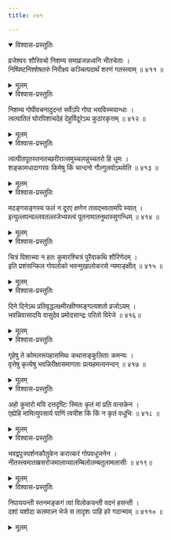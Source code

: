 ```yaml
---
title: ०४१

---
```

<div class="audioEmbed"  caption="सीतालक्ष्मी-वाचनम्" src="https://sanskritdocuments.org/sites/completenarayaneeyam/SoundFiles/041/041_01.mp3"></div>
<details open><summary>विश्वास-प्रस्तुतिः</summary>

व्रजेश्वरः शौरिवचो निशम्य समाव्रजन्नध्वनि भीतचेताः ।  
निष्पिष्टनिश्शेषतरुं निरीक्ष्य कञ्चित्पदार्थं शरणं गतस्त्वाम् ॥ ४११ ॥
</details>
<details><summary>मूलम्</summary>

व्रजेश्वरः शौरिवचो निशम्य समाव्रजन्नध्वनि भीतचेताः ।  
निष्पिष्टनिश्शेषतरुं निरीक्ष्य कञ्चित्पदार्थं शरणं गतस्त्वाम् ॥ ४११ ॥
</details>



<div class="audioEmbed"  caption="सीतालक्ष्मी-वाचनम्" src="https://sanskritdocuments.org/sites/completenarayaneeyam/SoundFiles/041/041_02.mp3"></div>
<details open><summary>विश्वास-प्रस्तुतिः</summary>

निशम्य गोपीवचनादुदन्तं सर्वेऽपि गोपा भयविस्मयान्धाः ।  
त्वत्पातितं घोरपिशाचदेहं देहुर्विदूरेऽथ कुठारकृत्तम् ॥ ४१२ ॥
</details>
<details><summary>मूलम्</summary>

निशम्य गोपीवचनादुदन्तं सर्वेऽपि गोपा भयविस्मयान्धाः ।  
त्वत्पातितं घोरपिशाचदेहं देहुर्विदूरेऽथ कुठारकृत्तम् ॥ ४१२ ॥
</details>



<div class="audioEmbed"  caption="सीतालक्ष्मी-वाचनम्" src="https://sanskritdocuments.org/sites/completenarayaneeyam/SoundFiles/041/041_03.mp3"></div>
<details open><summary>विश्वास-प्रस्तुतिः</summary>

त्वत्पीतपूतस्तनतच्छरीरात्समुच्चलन्नुच्चतरो हि धूमः ।  
शङ्कामधादागरवः किमेषु किं चान्दनो गौल्गुलवोऽथवेति ॥ ४१३ ॥
</details>
<details><summary>मूलम्</summary>

त्वत्पीतपूतस्तनतच्छरीरात्समुच्चलन्नुच्चतरो हि धूमः ।  
शङ्कामधादागरवः किमेषु किं चान्दनो गौल्गुलवोऽथवेति ॥ ४१३ ॥
</details>



<div class="audioEmbed"  caption="सीतालक्ष्मी-वाचनम्" src="https://sanskritdocuments.org/sites/completenarayaneeyam/SoundFiles/041/041_04.mp3"></div>
<details open><summary>विश्वास-प्रस्तुतिः</summary>

मदङ्गसङ्गस्य फलं न दूरए क्षणेन तावद्भवतामपि स्यात् ।  
इत्युल्लपन्वल्लवतल्लजेभ्यस्त्वं पूतनामातनुथास्सुगन्धिम् ॥ ४१४ ॥
</details>
<details><summary>मूलम्</summary>

मदङ्गसङ्गस्य फलं न दूरए क्षणेन तावद्भवतामपि स्यात् ।  
इत्युल्लपन्वल्लवतल्लजेभ्यस्त्वं पूतनामातनुथास्सुगन्धिम् ॥ ४१४ ॥
</details>



<div class="audioEmbed"  caption="सीतालक्ष्मी-वाचनम्" src="https://sanskritdocuments.org/sites/completenarayaneeyam/SoundFiles/041/041_05.mp3"></div>
<details open><summary>विश्वास-प्रस्तुतिः</summary>

चित्रं पिशाच्या न हतः कुमारश्चित्रं पुरैवाकथि शौरिणेदम् ।  
इति प्रशंसन्किल गोपलोको भवन्मुखालोकरसे न्यमाङ्क्षीत् ॥ ४१५ ॥
</details>
<details><summary>मूलम्</summary>

चित्रं पिशाच्या न हतः कुमारश्चित्रं पुरैवाकथि शौरिणेदम् ।  
इति प्रशंसन्किल गोपलोको भवन्मुखालोकरसे न्यमाङ्क्षीत् ॥ ४१५ ॥
</details>



<div class="audioEmbed"  caption="सीतालक्ष्मी-वाचनम्" src="https://sanskritdocuments.org/sites/completenarayaneeyam/SoundFiles/041/041_06.mp3"></div>
<details open><summary>विश्वास-प्रस्तुतिः</summary>

दिने दिनेऽथ प्रतिवृद्धलक्ष्मीरक्षीणमङ्गल्यशतो व्रजोऽयम् ।  
भवन्निवासादयि वासुदेव प्रमोदसान्द्रः परितो विरेजे ॥ ४१६॥
</details>
<details><summary>मूलम्</summary>

दिने दिनेऽथ प्रतिवृद्धलक्ष्मीरक्षीणमङ्गल्यशतो व्रजोऽयम् ।  
भवन्निवासादयि वासुदेव प्रमोदसान्द्रः परितो विरेजे ॥ ४१६॥
</details>



<div class="audioEmbed"  caption="सीतालक्ष्मी-वाचनम्" src="https://sanskritdocuments.org/sites/completenarayaneeyam/SoundFiles/041/041_07.mp3"></div>
<details open><summary>विश्वास-प्रस्तुतिः</summary>

गृहेषु ते कोमलरूपहासमिथः कथासङ्कुलिताः कमन्यः ।  
वृत्तेषु कृत्येषु भवन्निरीक्षासमागताः प्रत्यहमत्यनन्दन् ॥ ४१७ ॥
</details>
<details><summary>मूलम्</summary>

गृहेषु ते कोमलरूपहासमिथः कथासङ्कुलिताः कमन्यः ।  
वृत्तेषु कृत्येषु भवन्निरीक्षासमागताः प्रत्यहमत्यनन्दन् ॥ ४१७ ॥
</details>



<div class="audioEmbed"  caption="सीतालक्ष्मी-वाचनम्" src="https://sanskritdocuments.org/sites/completenarayaneeyam/SoundFiles/041/041_08.mp3"></div>
<details open><summary>विश्वास-प्रस्तुतिः</summary>

अहो कुमारो मयि दत्तदृष्टिः स्मितः कृतं मां प्रति वत्सकेन ।  
एह्येहि मामित्युपसार्य पाणिं त्वयीश किं किं न कृतं वधूभिः ॥ ४१८ ॥
</details>
<details><summary>मूलम्</summary>

अहो कुमारो मयि दत्तदृष्टिः स्मितः कृतं मां प्रति वत्सकेन ।  
एह्येहि मामित्युपसार्य पाणिं त्वयीश किं किं न कृतं वधूभिः ॥ ४१८ ॥
</details>



<div class="audioEmbed"  caption="सीतालक्ष्मी-वाचनम्" src="https://sanskritdocuments.org/sites/completenarayaneeyam/SoundFiles/041/041_09.mp3"></div>
<details open><summary>विश्वास-प्रस्तुतिः</summary>

भवद्वपुःस्पर्शनकौतुकेन करात्करं गोपवधूजनेन ।  
नीतस्त्वमाताम्रसरोजमालाव्यालम्बिलोलम्बतुलामलासीः ॥ ४१९॥
</details>
<details><summary>मूलम्</summary>

भवद्वपुःस्पर्शनकौतुकेन करात्करं गोपवधूजनेन ।  
नीतस्त्वमाताम्रसरोजमालाव्यालम्बिलोलम्बतुलामलासीः ॥ ४१९॥
</details>



<div class="audioEmbed"  caption="सीतालक्ष्मी-वाचनम्" src="https://sanskritdocuments.org/sites/completenarayaneeyam/SoundFiles/041/041_10.mp3"></div>
<details open><summary>विश्वास-प्रस्तुतिः</summary>

निपाययन्ती स्तनमङ्कगं त्वां विलोकयन्ती वदनं हसन्ती ।  
दशां यशोदा कतमान्न्न भेजे स तादृशः पाहि हरे गदान्माम् ॥ ४११० ॥
</details>
<details><summary>मूलम्</summary>

निपाययन्ती स्तनमङ्कगं त्वां विलोकयन्ती वदनं हसन्ती ।  
दशां यशोदा कतमान्न्न भेजे स तादृशः पाहि हरे गदान्माम् ॥ ४११० ॥
</details>

